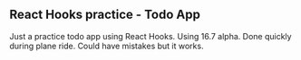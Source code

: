 ## React Hooks practice - Todo App

Just a practice todo app using React Hooks.
Using 16.7 alpha.
Done quickly during plane ride. Could have mistakes but it works.